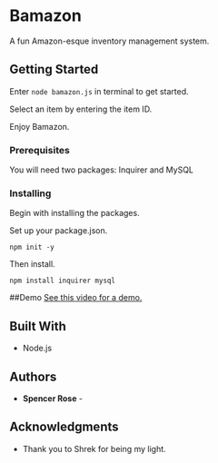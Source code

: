 # Bamazon
A fun Amazon-esque inventory management system.


## Getting Started

Enter ```node bamazon.js``` in terminal to get started. 

Select an item by entering the item ID.

Enjoy Bamazon.

### Prerequisites

You will need two packages: Inquirer and MySQL

### Installing

Begin with installing the packages.

Set up your package.json.
```
npm init -y
```
Then install.

```
npm install inquirer mysql
```

##Demo
[See this video for a demo.](https://streamable.com/cwbyd)

## Built With

* Node.js


## Authors

* **Spencer Rose** - 

## Acknowledgments

* Thank you to Shrek for being my light.
